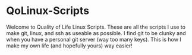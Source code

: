 # QoLinux-Scripts
Welcome to Quality of Life Linux Scripts. These are all the scripts I use to make git, linux, and ssh as useable as possible. I find git to be clunky and when you
  have a personal git server (way too many keys). This is how I make my own life (and hopefully yours) way easier!
